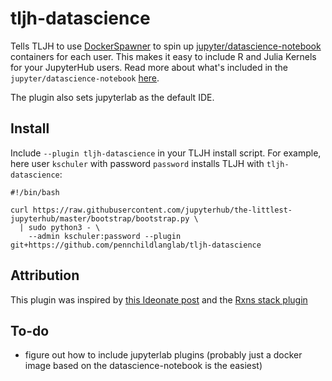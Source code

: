 # tljh-datascience

Tells TLJH to use [DockerSpawner](https://jupyterhub-dockerspawner.readthedocs.io/en/latest/) to spin up [jupyter/datascience-notebook](https://hub.docker.com/r/jupyter/datascience-notebook/tags?page=1&ordering=last_updated) containers for each user. This makes it easy to include R and Julia Kernels for your JupyterHub users. Read more about what's included in the `jupyter/datascience-notebook` [here](https://jupyter-docker-stacks.readthedocs.io/en/latest/using/selecting.html#jupyter-datascience-notebook). 

The plugin also sets jupyterlab as the default IDE. 

## Install

Include `--plugin tljh-datascience` in your TLJH install script. For example, here user `kschuler` with password `password` installs TLJH with `tljh-datascience`:
```
#!/bin/bash

curl https://raw.githubusercontent.com/jupyterhub/the-littlest-jupyterhub/master/bootstrap/bootstrap.py \
  | sudo python3 - \
    --admin kschuler:password --plugin git+https://github.com/pennchildlanglab/tljh-datascience
```

## Attribution

This plugin was inspired by [this Ideonate post](https://ideonate.com/DockerSpawner-in-TLJH/) and the [Rxns stack plugin](https://github.com/sustainable-processes/tljh-rxns)

## To-do

- figure out how to include jupyterlab plugins (probably just a docker image based on the datascience-notebook is the easiest)


